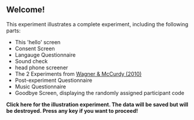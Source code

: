 
## Welcome!

This experiment illustrates a complete experiment, including the following parts:

* This 'hello' screen
* Consent Screen
* Langauge Questionnaire
* Sound check
* head phone screener
* The 2 Experiments from [Wagner & McCurdy (2010)](https://pubmed.ncbi.nlm.nih.gov/20889149/)
* Post-experiment Questionnaire
* Music Questionnaire
* Goodbye Screen, displaying the randomly assigned participant code
 

**Click here for the illustration experiment. The data will be saved but will be destroyed. Press any key if you want to proceed!**
